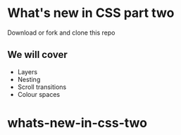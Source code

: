 # What's new in CSS part two

Download or fork and clone this repo

## We will cover

- Layers
- Nesting
- Scroll transitions
- Colour spaces
# whats-new-in-css-two
